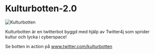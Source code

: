 # Kulturbotten-2.0

![Kulturbotten](https://i.imgur.com/NR10cEb.png)

Kulturbotten är en twitterbot byggd med hjälp av Twitter4j som sprider kultur och lycka i cyberspace!

Se botten in action på www.twitter.com/kulturbotten
